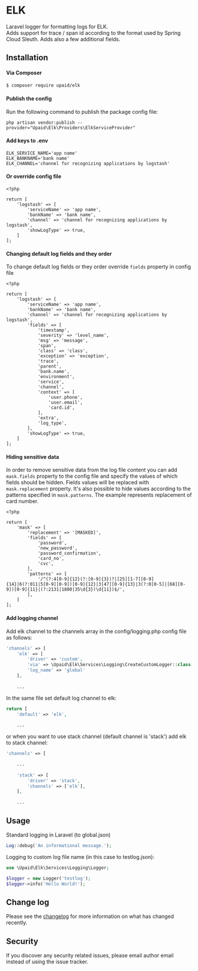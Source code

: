 # ELK

Laravel logger for formatting logs for ELK.<br/>
Adds support for trace / span id according to the format used by Spring Cloud Sleuth.
Adds also a few additional fields.

## Installation

#### Via Composer

``` bash
$ composer require upaid/elk
```

#### Publish the config

Run the following command to publish the package config file:

```
php artisan vendor:publish --provider="Upaid\Elk\Providers\ElkServiceProvider"
```

#### Add keys to .env
```
ELK_SERVICE_NAME='app name'
ELK_BANKNAME='bank name'
ELK_CHANNEL='channel for recognizing applications by logstash'
```
#### Or override config file
```
<?php

return [
    'logstash' => [
        'serviceName' => 'app name',
        'bankName' => 'bank name',
        'channel' => 'channel for recognizing applications by logstash',
        'showLogType' => true,
    ]
];
```
#### Changing default log fields and they order
To change default log fields or they order override `fields` property in config file
```
<?php

return [
    'logstash' => [
        'serviceName' => 'app name',
        'bankName' => 'bank name',
        'channel' => 'channel for recognizing applications by logstash',
        'fields' => [
            'timestamp',
            'severity' => 'level_name',
            'msg' => 'message',
            'span',
            'class' => 'class',
            'exception' => 'exception',
            'trace',
            'parent',
            'bank.name',
            'environment',
            'service',
            'channel',
            'context' => [
                'user.phone',
                'user.email',
                'card.id',
            ],
            'extra',
            'log_type',
        ],
        'showLogType' => true,
    ]
];
```

#### Hiding sensitive data
In order to remove sensitive data from the log file content you can add `mask.fields` property to the config file
and specify the values of which fields should be hidden. Fields values will be replaced with `mask.replacement` property.
It's also possible to hide values according to the patterns specified in `mask.patterns`. The example represents
replacement of card number.
```
<?php

return [
    'mask' => [
        'replacement' => '[MASKED]',
        'fields' => [
            'password',
            'new_password',
            'password_confirmation',
            'card_no',
            'cvc',
        ],
        'patterns' => [
            '/^(?:4[0-9]{12}(?:[0-9]{3})?|[25][1-7][0-9]{14}|6(?:011|5[0-9][0-9])[0-9]{12}|3[47][0-9]{13}|3(?:0[0-5]|[68][0-9])[0-9]{11}|(?:2131|1800|35\d{3})\d{11})$/',
        ],
    ]
];
```

#### Add logging channel

Add elk channel to the channels array in the config/logging.php config file as follows:

``` php
'channels' => [
    'elk' => [
        'driver' => 'custom',
        'via' => \Upaid\Elk\Services\Logging\CreateCustomLogger::class,
        'log_name' => 'global'
    ],
    
    ...
```

In the same file set default log channel to elk:

``` php
return [
    'default' => 'elk',
    
    ...
```

or when you want to use stack channel (default channel is 'stack') add elk to stack channel:

``` php
'channels' => [

    ...
    
    'stack' => [
        'driver' => 'stack',
        'channels' => ['elk'],
    ],

    ...
```

## Usage

Standard logging in Laravel (to global.json)
``` php
Log::debug('An informational message.');
```

Logging to custom log file name (in this case to testlog.json):

``` php
use \Upaid\Elk\Services\Logging\Logger;

$logger = new Logger('testlog');
$logger->info('Hello World!');
```

## Change log

Please see the [changelog](changelog.md) for more information on what has changed recently.

## Security

If you discover any security related issues, please email author email instead of using the issue tracker.
